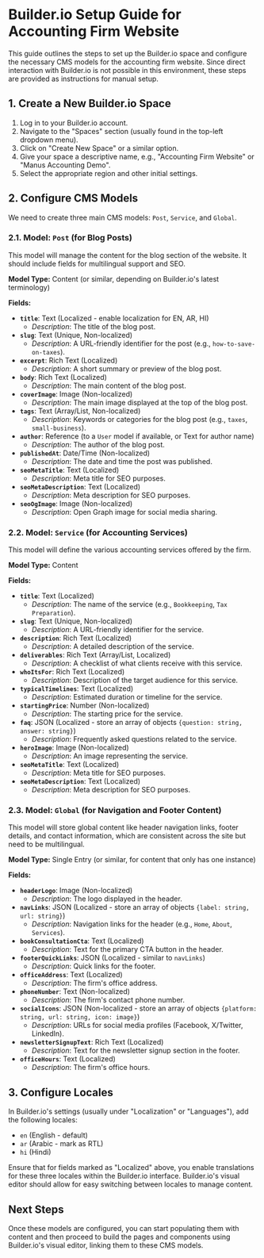 # Builder.io Setup Guide for Accounting Firm Website

This guide outlines the steps to set up the Builder.io space and configure the necessary CMS models for the accounting firm website. Since direct interaction with Builder.io is not possible in this environment, these steps are provided as instructions for manual setup.

## 1. Create a New Builder.io Space

1.  Log in to your Builder.io account.
2.  Navigate to the "Spaces" section (usually found in the top-left dropdown menu).
3.  Click on "Create New Space" or a similar option.
4.  Give your space a descriptive name, e.g., "Accounting Firm Website" or "Manus Accounting Demo".
5.  Select the appropriate region and other initial settings.

## 2. Configure CMS Models

We need to create three main CMS models: `Post`, `Service`, and `Global`.

### 2.1. Model: `Post` (for Blog Posts)

This model will manage the content for the blog section of the website. It should include fields for multilingual support and SEO.

**Model Type:** Content (or similar, depending on Builder.io's latest terminology)

**Fields:**

*   **`title`**: Text (Localized - enable localization for EN, AR, HI)
    *   *Description*: The title of the blog post.
*   **`slug`**: Text (Unique, Non-localized)
    *   *Description*: A URL-friendly identifier for the post (e.g., `how-to-save-on-taxes`).
*   **`excerpt`**: Rich Text (Localized)
    *   *Description*: A short summary or preview of the blog post.
*   **`body`**: Rich Text (Localized)
    *   *Description*: The main content of the blog post.
*   **`coverImage`**: Image (Non-localized)
    *   *Description*: The main image displayed at the top of the blog post.
*   **`tags`**: Text (Array/List, Non-localized)
    *   *Description*: Keywords or categories for the blog post (e.g., `taxes`, `small-business`).
*   **`author`**: Reference (to a `User` model if available, or Text for author name)
    *   *Description*: The author of the blog post.
*   **`publishedAt`**: Date/Time (Non-localized)
    *   *Description*: The date and time the post was published.
*   **`seoMetaTitle`**: Text (Localized)
    *   *Description*: Meta title for SEO purposes.
*   **`seoMetaDescription`**: Text (Localized)
    *   *Description*: Meta description for SEO purposes.
*   **`seoOgImage`**: Image (Non-localized)
    *   *Description*: Open Graph image for social media sharing.

### 2.2. Model: `Service` (for Accounting Services)

This model will define the various accounting services offered by the firm.

**Model Type:** Content

**Fields:**

*   **`title`**: Text (Localized)
    *   *Description*: The name of the service (e.g., `Bookkeeping`, `Tax Preparation`).
*   **`slug`**: Text (Unique, Non-localized)
    *   *Description*: A URL-friendly identifier for the service.
*   **`description`**: Rich Text (Localized)
    *   *Description*: A detailed description of the service.
*   **`deliverables`**: Rich Text (Array/List, Localized)
    *   *Description*: A checklist of what clients receive with this service.
*   **`whoItsFor`**: Rich Text (Localized)
    *   *Description*: Description of the target audience for this service.
*   **`typicalTimelines`**: Text (Localized)
    *   *Description*: Estimated duration or timeline for the service.
*   **`startingPrice`**: Number (Non-localized)
    *   *Description*: The starting price for the service.
*   **`faq`**: JSON (Localized - store an array of objects `{question: string, answer: string}`)
    *   *Description*: Frequently asked questions related to the service.
*   **`heroImage`**: Image (Non-localized)
    *   *Description*: An image representing the service.
*   **`seoMetaTitle`**: Text (Localized)
    *   *Description*: Meta title for SEO purposes.
*   **`seoMetaDescription`**: Text (Localized)
    *   *Description*: Meta description for SEO purposes.

### 2.3. Model: `Global` (for Navigation and Footer Content)

This model will store global content like header navigation links, footer details, and contact information, which are consistent across the site but need to be multilingual.

**Model Type:** Single Entry (or similar, for content that only has one instance)

**Fields:**

*   **`headerLogo`**: Image (Non-localized)
    *   *Description*: The logo displayed in the header.
*   **`navLinks`**: JSON (Localized - store an array of objects `{label: string, url: string}`)
    *   *Description*: Navigation links for the header (e.g., `Home`, `About`, `Services`).
*   **`bookConsultationCta`**: Text (Localized)
    *   *Description*: Text for the primary CTA button in the header.
*   **`footerQuickLinks`**: JSON (Localized - similar to `navLinks`)
    *   *Description*: Quick links for the footer.
*   **`officeAddress`**: Text (Localized)
    *   *Description*: The firm's office address.
*   **`phoneNumber`**: Text (Non-localized)
    *   *Description*: The firm's contact phone number.
*   **`socialIcons`**: JSON (Non-localized - store an array of objects `{platform: string, url: string, icon: image}`)
    *   *Description*: URLs for social media profiles (Facebook, X/Twitter, LinkedIn).
*   **`newsletterSignupText`**: Rich Text (Localized)
    *   *Description*: Text for the newsletter signup section in the footer.
*   **`officeHours`**: Text (Localized)
    *   *Description*: The firm's office hours.

## 3. Configure Locales

In Builder.io's settings (usually under "Localization" or "Languages"), add the following locales:

*   `en` (English - default)
*   `ar` (Arabic - mark as RTL)
*   `hi` (Hindi)

Ensure that for fields marked as "Localized" above, you enable translations for these three locales within the Builder.io interface. Builder.io's visual editor should allow for easy switching between locales to manage content.

## Next Steps

Once these models are configured, you can start populating them with content and then proceed to build the pages and components using Builder.io's visual editor, linking them to these CMS models.

